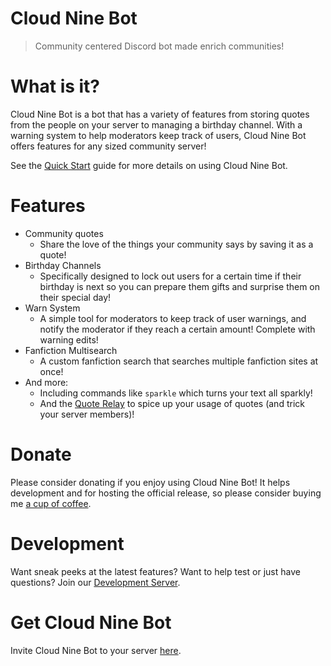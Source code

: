 <!-- docs/README.md -->

# Cloud Nine Bot
> Community centered Discord bot made enrich communities!

# What is it?
Cloud Nine Bot is a bot that has a variety of features from storing quotes from the people on your server to managing a birthday channel.
With a warning system to help moderators keep track of users, Cloud Nine Bot offers features for any sized community server!

See the [Quick Start](/quickstart) guide for more details on using Cloud Nine Bot.

# Features
- Community quotes
    - Share the love of the things your community says by saving it as a quote!
- Birthday Channels
    - Specifically designed to lock out users for a certain time if their birthday is next so you can prepare them gifts and surprise them on their special day!
- Warn System
    - A simple tool for moderators to keep track of user warnings, and notify the moderator if they reach a certain amount! Complete with warning edits!
- Fanfiction Multisearch
    - A custom fanfiction search that searches multiple fanfiction sites at once!
- And more:
    - Including commands like `sparkle` which turns your text all sparkly!
    - And the [Quote Relay](/quoterelay) to spice up your usage of quotes (and trick your server members)!

# Donate
Please consider donating if you enjoy using Cloud Nine Bot! It helps development and for hosting the official release, so please consider buying me [a cup of coffee](ko-fi.com/Soyvolon).

# Development
Want sneak peeks at the latest features? Want to help test or just have questions? Join our [Development Server](https://discord.gg/Cb4P9PKMAh).

# Get Cloud Nine Bot
Invite Cloud Nine Bot to your server [here](https://discord.com/api/oauth2/authorize?client_id=750486299789754389&permissions=388176&redirect_uri=https%3A%2F%2Fandrewbounds.com%2Flogin&scope=bot%20applications.commands).